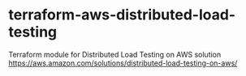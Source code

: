 # terraform-aws-distributed-load-testing
Terraform module for Distributed Load Testing on AWS solution https://aws.amazon.com/solutions/distributed-load-testing-on-aws/
